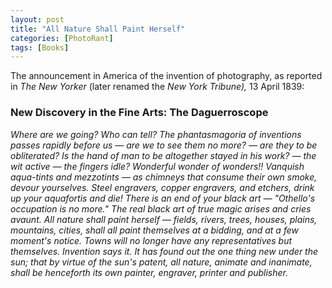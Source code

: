 ```yaml
---
layout: post
title: "All Nature Shall Paint Herself"
categories: [PhotoRant]
tags: [Books]
---
```


The announcement in America of the invention of photography, as reported in _The New Yorker_ (later renamed the _New York Tribune),_ 13 April 1839:

<!--more-->

### New Discovery in the Fine Arts: The Daguerroscope

_Where are we going? Who can tell? The phantasmagoria of inventions passes rapidly before us &mdash; are we to see them no more? &mdash; are they to be obliterated? Is the hand of man to be altogether stayed in his work? &mdash; the wit active &mdash; the fingers idle? Wonderful wonder of wonders!! Vanquish aqua-tints and mezzotints &mdash; as chimneys that consume their own smoke, devour yourselves. Steel engravers, copper engravers, and etchers, drink up your aquafortis and die! There is an end of your black art &mdash; "Othello's occupation is no more." The real black art of true magic arises and cries avaunt. All nature shall paint herself &mdash; fields, rivers, trees, houses, plains, mountains, cities, shall all paint themselves at a bidding, and at a few moment's notice. Towns will no longer have any representatives but themselves. Invention says it. It has found out the one thing new under the sun; that by virtue of the sun's patent, all nature, animate and inanimate, shall be henceforth its own painter, engraver, printer and publisher._